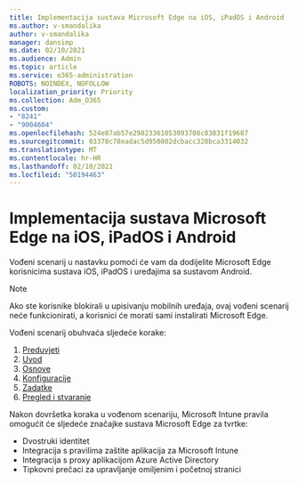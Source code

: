 ```yaml
---
title: Implementacija sustava Microsoft Edge na iOS, iPadOS i Android
ms.author: v-smandalika
author: v-smandalika
manager: dansimp
ms.date: 02/10/2021
ms.audience: Admin
ms.topic: article
ms.service: o365-administration
ROBOTS: NOINDEX, NOFOLLOW
localization_priority: Priority
ms.collection: Adm_O365
ms.custom:
- "8241"
- "9004604"
ms.openlocfilehash: 524e87ab57e29823361053093708c83831f19687
ms.sourcegitcommit: 03378c78eadac5d950802dcbacc328bca3314032
ms.translationtype: MT
ms.contentlocale: hr-HR
ms.lasthandoff: 02/10/2021
ms.locfileid: "50194463"
---
```

# <a name="deploy-microsoft-edge-to-ios-ipados-and-android"></a>Implementacija sustava Microsoft Edge na iOS, iPadOS i Android

Vođeni scenarij u nastavku pomoći će vam da dodijelite Microsoft Edge korisnicima sustava iOS, iPadOS i uređajima sa sustavom Android.

> [!NOTE]
> Ako ste korisnike blokirali u upisivanju mobilnih uređaja, ovaj vođeni scenarij neće funkcionirati, a korisnici će morati sami instalirati Microsoft Edge.

Vođeni scenarij obuhvaća sljedeće korake:

1. [Preduvjeti](https://docs.microsoft.com/mem/intune/fundamentals/guided-scenarios-edge#prerequisites)
2. [Uvod](https://docs.microsoft.com/mem/intune/fundamentals/guided-scenarios-edge#step-1---introduction)
3. [Osnove](https://docs.microsoft.com/mem/intune/fundamentals/guided-scenarios-edge#step-2---basics)
4. [Konfiguracije](https://docs.microsoft.com/mem/intune/fundamentals/guided-scenarios-edge#step-3---configuration)
5. [Zadatke](https://docs.microsoft.com/mem/intune/fundamentals/guided-scenarios-edge#step-4---assignments)
6. [Pregled i stvaranje](https://docs.microsoft.com/mem/intune/fundamentals/guided-scenarios-edge#step-5---review--create)

Nakon dovršetka koraka u vođenom scenariju, Microsoft Intune pravila omogućit će sljedeće značajke sustava Microsoft Edge za tvrtke:

- Dvostruki identitet
- Integracija s pravilima zaštite aplikacija za Microsoft Intune
- Integracija s proxy aplikacijom Azure Active Directory
- Tipkovni prečaci za upravljanje omiljenim i početnoj stranici

